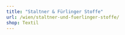 ```yaml
---
title: "Staltner & Fürlinger Stoffe"
url: /wien/staltner-und-fuerlinger-stoffe/
shop: Textil
---
```

